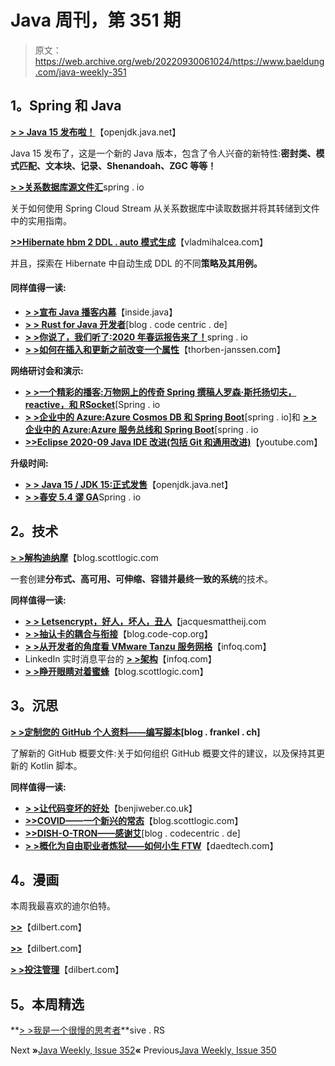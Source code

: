 # Java 周刊，第 351 期

> 原文：<https://web.archive.org/web/20220930061024/https://www.baeldung.com/java-weekly-351>

## 1。Spring 和 Java

[**> > Java 15 发布啦！**](https://web.archive.org/web/20221129002642/https://mail.openjdk.java.net/pipermail/announce/2020-September/000291.html)【openjdk.java.net】

Java 15 发布了，这是一个新的 Java 版本，包含了令人兴奋的新特性:**密封类、模式匹配、文本块、记录、Shenandoah、ZGC 等等！**

[**> >关系数据库源文件汇**](https://web.archive.org/web/20221129002642/https://spring.io/blog/2020/09/10/case-study-relational-database-source-and-file-sink)spring . io

关于如何使用 Spring Cloud Stream 从关系数据库中读取数据并将其转储到文件中的实用指南。

[**>>Hibernate hbm 2 DDL . auto 模式生成**](https://web.archive.org/web/20221129002642/https://vladmihalcea.com/hibernate-hbm2ddl-auto-schema/)【vladmihalcea.com】

并且，探索在 Hibernate 中自动生成 DDL 的不同**策略及其用例。**

#### 同样值得一读:

*   [**> >宣布 Java 播客内幕**](https://web.archive.org/web/20221129002642/https://inside.java/2020/09/15/announcing-inside-java-podcast/)【inside.java】
*   [**> > Rust for Java 开发者**](https://web.archive.org/web/20221129002642/https://blog.codecentric.de/en/2020/09/rust-for-java-developers/)[blog . code centric . de]
*   [**> >你说了，我们听了:2020 年春运报告来了！**](https://web.archive.org/web/20221129002642/https://spring.io/blog/2020/09/11/you-spoke-we-listened-state-of-spring-2020-report-is-here)spring . io
*   [**> >如何在插入和更新之前改变一个属性**](https://web.archive.org/web/20221129002642/https://thorben-janssen.com/change-before-persist/)【thorben-janssen.com】

**网络研讨会和演示:**

*   **[> >一个精彩的播客:万物网上的传奇 Spring 撰稿人罗森·斯托扬切夫，reactive，和 RSocket](https://web.archive.org/web/20221129002642/https://spring.io/blog/2020/09/10/a-bootiful-podcast-legendary-spring-contributor-rossen-stoyanchev-on-all-things-web-reactive-and-rsocket)**[Spring . io
*   [**> >企业中的 Azure:Azure Cosmos DB 和 Spring Boot**](https://web.archive.org/web/20221129002642/https://spring.io/blog/2020/09/14/azure-in-the-enterprise-azure-cosmos-db-and-spring-boot)[spring . io]和 [**> >企业中的 Azure:Azure 服务总线和 Spring Boot**](https://web.archive.org/web/20221129002642/https://spring.io/blog/2020/09/09/azure-in-the-enterprise-azure-service-bus-and-spring-boot)[spring . io
*   **[>>Eclipse 2020-09 Java IDE 改进(包括 Git 和通用改进)](https://web.archive.org/web/20221129002642/https://www.youtube.com/watch?v=-qsW-0Ztg_U)**【youtube.com】

**升级时间:**

*   [**> > Java 15 / JDK 15:正式发售**](https://web.archive.org/web/20221129002642/https://mail.openjdk.java.net/pipermail/announce/2020-September/000291.html)【openjdk.java.net】
*   [**> >春安 5.4 谬 GA**](https://web.archive.org/web/20221129002642/https://spring.io/blog/2020/09/10/spring-security-5-4-goes-ga)Spring . io

## 2。技术

[**> >解构迪纳摩**](https://web.archive.org/web/20221129002642/https://blog.scottlogic.com/2020/09/08/deconstructing-dynamo.html)【blog.scottlogic.com

一套创建**分布式、高可用、可伸缩、容错并最终一致的系统**的技术。

**同样值得一读:**

*   [**> > Letsencrypt，好人，坏人，丑人**](https://web.archive.org/web/20221129002642/https://jacquesmattheij.com/letsencrypt-good-bad-ugly/)【jacquesmattheij.com
*   [**> >抽认卡的耦合与衔接**](https://web.archive.org/web/20221129002642/http://blog.code-cop.org/2020/09/flashcards-coupling-and-cohesion.html)【blog.code-cop.org】
*   [**> >从开发者的角度看 VMware Tanzu 服务网格**](https://web.archive.org/web/20221129002642/https://www.infoq.com/news/2020/09/tanzu-service-mesh/?utm_campaign=infoq_content&utm_source=infoq&utm_medium=feed&utm_term=Java)【infoq.com】
*   LinkedIn 实时消息平台的 [**> >架构**](https://web.archive.org/web/20221129002642/https://www.infoq.com/podcasts/linkedin-realtime-messaging-architecture/)【infoq.com】
*   [**> >睁开眼睛对着蜜蜂**](https://web.archive.org/web/20221129002642/https://blog.scottlogic.com/2020/09/10/open-your-eyes-to-apis.html)【blog.scottlogic.com】

## 3。沉思

**[> >定制您的 GitHub 个人资料——编写脚本](https://web.archive.org/web/20221129002642/https://blog.frankel.ch/customizing-github-profile/1/)[**blog . frankel . ch**]**

了解新的 GitHub 概要文件:关于如何组织 GitHub 概要文件的建议，以及保持其更新的 Kotlin 脚本。

**同样值得一读:**

*   [**> >让代码变坏的好处**](https://web.archive.org/web/20221129002642/https://benjiweber.co.uk/blog/2020/09/12/the-benefits-of-making-code-worse/)【benjiweber.co.uk】
*   [**>>COVID——一个新兴的常态**](https://web.archive.org/web/20221129002642/https://blog.scottlogic.com/2020/09/10/covid-an-emerging-model.html)【blog.scottlogic.com】
*   [**>>DISH-O-TRON——感谢艾**](https://web.archive.org/web/20221129002642/https://blog.codecentric.de/en/2020/09/dish-o-tron-no-more-dirty-dishes-ai/)[blog . codecentric . de]
*   [**> >概化为自由职业者炼狱——如何小生 FTW**](https://web.archive.org/web/20221129002642/https://daedtech.com/generalizing-is-freelancer-purgatory-how-to-niche-ftw/)【daedtech.com】

## 4。漫画

本周我最喜欢的迪尔伯特。

[**>>**](https://web.archive.org/web/20221129002642/https://dilbert.com/strip/2020-09-13)【dilbert.com】

[**>>**](https://web.archive.org/web/20221129002642/https://dilbert.com/strip/2020-09-12)【dilbert.com】

[**> >投注管理**](https://web.archive.org/web/20221129002642/https://dilbert.com/strip/2020-09-11)【dilbert.com】

## 5。本周精选

**[> >我是一个很慢的思考者](https://web.archive.org/web/20221129002642/https://sive.rs/slow)**sive . RS

Next **»**[Java Weekly, Issue 352](/web/20221129002642/https://www.baeldung.com/java-weekly-352)**«** Previous[Java Weekly, Issue 350](/web/20221129002642/https://www.baeldung.com/java-weekly-350)